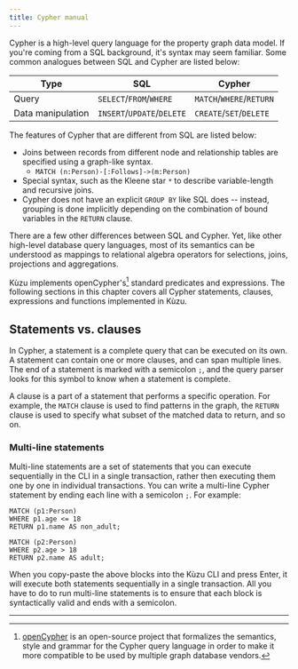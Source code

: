 ```yaml
---
title: Cypher manual
---
```


Cypher is a high-level query language for the property graph data model.
If you're coming from a SQL background, it's syntax may seem familiar. Some common analogues between
SQL and Cypher are listed below:

| Type | SQL | Cypher
| ---| --- | ---
| Query | `SELECT`/`FROM`/`WHERE` | `MATCH`/`WHERE`/`RETURN`
| Data manipulation | `INSERT`/`UPDATE`/`DELETE` | `CREATE`/`SET`/`DELETE`

The features of Cypher that are different from SQL are listed below:
- Joins between records from different node and relationship tables are specified using a graph-like syntax.
  - `MATCH (n:Person)-[:Follows]->(m:Person)`
- Special syntax, such as the Kleene star `*` to describe variable-length and recursive joins.
- Cypher does not have an explicit `GROUP BY` like SQL does -- instead, grouping is done implicitly
depending on the combination of bound variables in the `RETURN` clause.

There are a few other differences between SQL and Cypher. Yet, like other high-level database
query languages, most of its semantics can be understood as mappings to relational algebra operators
for selections, joins, projections and aggregations.

Kùzu implements openCypher's[^1] standard predicates and expressions. The following sections in this
chapter covers all Cypher statements, clauses, expressions and functions implemented in Kùzu.

## Statements vs. clauses

In Cypher, a statement is a complete query that can be executed on its own. A statement can contain one or more
clauses, and can span multiple lines. The end of a statement is marked with a semicolon `;`, and the
query parser looks for this symbol to know when a statement is complete.

A clause is a part of a statement that performs a specific operation. For example, the `MATCH` clause
is used to find patterns in the graph, the `RETURN` clause is used to specify what subset of the matched
data to return, and so on.

### Multi-line statements

Multi-line statements are a set of statements that you can execute sequentially in the CLI in a single
transaction, rather then executing them one by one in individual transactions. You can write a multi-line
Cypher statement by ending each line with a semicolon `;`. For example:

```cypher
MATCH (p1:Person)
WHERE p1.age <= 18
RETURN p1.name AS non_adult;

MATCH (p2:Person)
WHERE p2.age > 18
RETURN p2.name AS adult;
```
When you copy-paste the above blocks into the Kùzu CLI and press Enter, it will execute both statements
sequentially in a single transaction. All you have to do to run multi-line statements is to ensure
that each block is syntactically valid and ends with a semicolon.

---

[^1]: [openCypher](https://opencypher.org/resources/) is an open-source project that formalizes the
semantics, style and grammar for the Cypher query language in order to make it more compatible to be
used by multiple graph database vendors.
